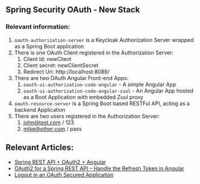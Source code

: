 ## Spring Security OAuth - New Stack

### Relevant information:

1. `oauth-authorization-server` is a Keycloak Authorization Server wrapped as a Spring Boot application
2. There is one OAuth Client registered in the Authorization Server:
   1. Client Id: newClient
   2. Client secret: newClientSecret
   3. Redirect Uri: http://localhost:8089/
2. There are two OAuth Angular Front-end Apps:
   1. `oauth-ui-authorization-code-angular` - A simple Angular App
   2. `oauth-ui-authorization-code-angular-zuul` - An Angular App hosted as a Boot Application with embedded Zuul proxy
3. `oauth-resource-server` is a Spring Boot based RESTFul API, acting as a backend Application
4. There are two users registered in the Authorization Server:
   1. john@test.com / 123
   2. mike@other.com / pass

## Relevant Articles: 

- [Spring REST API + OAuth2 + Angular](https://www.baeldung.com/rest-api-spring-oauth2-angular)
- [OAuth2 for a Spring REST API – Handle the Refresh Token in Angular](https://www.baeldung.com/spring-security-oauth2-refresh-token-angular)
- [Logout in an OAuth Secured Application](http://www.baeldung.com/logout-spring-security-oauth)

